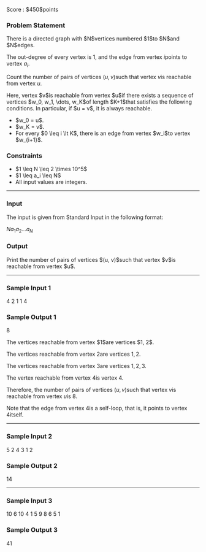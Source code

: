 
<div>

<span>

<span>

<p>
Score : $450$points
</p>

<div>

<section>

### **Problem Statement**

<p>
There is a directed graph with $N$vertices numbered $1$to $N$and $N$edges.

The out-degree of every vertex is $1$, and the edge from vertex $i$points to vertex $a_i$.

Count the number of pairs of vertices $(u, v)$such that vertex $v$is reachable from vertex $u$.
</p>

<p>
Here, vertex $v$is reachable from vertex $u$if there exists a sequence of vertices $w_0, w_1, \dots, w_K$of length $K+1$that satisfies the following conditions. In particular, if $u = v$, it is always reachable.
</p>

<ul>

<li>
$w_0 = u$.
</li>

<li>
$w_K = v$.
</li>

<li>
For every $0 \leq i \lt K$, there is an edge from vertex $w_i$to vertex $w_{i+1}$.
</li>

</ul>

</section>

</div>

<div>

<section>

### **Constraints**

<ul>

<li>
$1 \leq N \leq 2 \times 10^5$
</li>

<li>
$1 \leq a_i \leq N$
</li>

<li>
All input values are integers.
</li>

</ul>

</section>

</div>

---

<div>

<div>

<section>

### **Input**

<p>
The input is given from Standard Input in the following format:
</p>

<div>

$N$$a_1$$a_2$$\dots$$a_N$
</div>

</section>

</div>

<div>

<section>

### **Output**

<p>
Print the number of pairs of vertices $(u, v)$such that vertex $v$is reachable from vertex $u$.
</p>

</section>

</div>

</div>

---

<div>

<section>

### **Sample Input 1**

<div>

4
2 1 1 4

</div>

</section>

</div>

<div>

<section>

### **Sample Output 1**

<div>

8

</div>

<p>
The vertices reachable from vertex $1$are vertices $1, 2$.

The vertices reachable from vertex $2$are vertices $1, 2$.

The vertices reachable from vertex $3$are vertices $1, 2, 3$.

The vertex reachable from vertex $4$is vertex $4$.

Therefore, the number of pairs of vertices $(u, v)$such that vertex $v$is reachable from vertex $u$is $8$.

Note that the edge from vertex $4$is a self-loop, that is, it points to vertex $4$itself.
</p>

</section>

</div>

---

<div>

<section>

### **Sample Input 2**

<div>

5
2 4 3 1 2

</div>

</section>

</div>

<div>

<section>

### **Sample Output 2**

<div>

14

</div>

</section>

</div>

---

<div>

<section>

### **Sample Input 3**

<div>

10
6 10 4 1 5 9 8 6 5 1

</div>

</section>

</div>

<div>

<section>

### **Sample Output 3**

<div>

41

</div>

</section>

</div>

</span>

</span>

</div>
